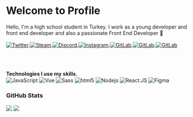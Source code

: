 # Welcome to Profile 

Hello, I'm a high school student in Turkey. I work as a young developer and front end developer and also a passionate Front End Developer 🚀

  <a href="https://twitter.com/CertelAdemCan" target="_blank">
    <img align="center" alt="Twitter" src="https://img.shields.io/badge/-Twitter-1DA1F2?style=flat-square&logo=twitter&logoColor=white" />
  </a>

  <a href="https://steamcommunity.com/id/ademcancertel" target="_blank">
    <img align="center" alt="Steam" src="https://img.shields.io/badge/-Steam-171a21?style=flat-square&logo=steam&logoColor=white"/>
  </a>
  
   <a href="https://discord.com/users/698919263985205269" target="_blank">
     <img align="center" alt="Discord" src="https://img.shields.io/badge/-Discord-7289DA?style=flat-square&logo=discord&logoColor=white"/>
   </a>

  <a href="https://www.instagram.com/ademcancertel_/" target="_blank">
     <img align="center" alt="İnstagram" src="https://img.shields.io/badge/-İnstagram-E4405F?style=flat-square&logo=instagram&logoColor=white"/>
   </a>

   <a href="https://gitlab.com/AdemCan0BEY" target="_blank">
     <img align="center" alt="GitLab" src="https://img.shields.io/badge/-GitLab-FCA121?logo=gitlab&logoColor=white&style=flat-square"/>
   </a>
   
   <a href="https://www.linkedin.com/in/ademcancertel/" target="_blank">
     <img align="center" alt="GitLab" src="https://img.shields.io/badge/-Linkedin-0A66C2?logo=linkedin&logoColor=white&style=flat-square"/>
   </a>

  <a href="https://dev.to/ademcan" target="_blank">
     <img align="center" alt="GitLab" src="https://img.shields.io/badge/-devto-0A0A0A?logo=devto&logoColor=white&style=flat-square"/>
   </a>

<br><br>

**Technologies I use my skills.**  
<img alt="JavaScript" align="center" src="https://img.shields.io/badge/-Javascript-edb200?style=flat-square&logo=javascript&logoColor=white" />  <img alt="Vue" align="center" src="https://img.shields.io/badge/-Vue-384960?style=flat-square&logo=vue.js&logoColor=white" /> <img alt="Sass" align="center" src="https://img.shields.io/badge/-Sass-CC6699?style=flat-square&logo=sass&logoColor=white" />  <img alt="html5" align="center" src="https://img.shields.io/badge/-HTML5-E34F26?style=flat-square&logo=html5&logoColor=white" />  <img alt="Nodejs" align="center" src="https://img.shields.io/badge/-Nodejs-43853d?style=flat-square&logo=Node.js&logoColor=white" /> <img alt="React.JS" align="center" src="https://img.shields.io/badge/-ReactJs-61DAFB?logo=react&logoColor=white&style=flat-square" /> <img alt="Figma" align="center" src="https://img.shields.io/badge/-Figma-F24E1E?logo=figma&logoColor=white&style=flat-square" />
<br>

### GitHub Stats
<div style="display: inline;">
  <img src="https://github-readme-stats.vercel.app/api?username=ademcancertel&theme=dark&show_icons=true">
  <img src="https://github-readme-stats.vercel.app/api/top-langs/?username=ademcancertel&layout=compact&title_color=FF9DD9&bg_color=151515&count_private=true&include_all_commits=true&hide_border=true&langs_count=10" />
</div>
